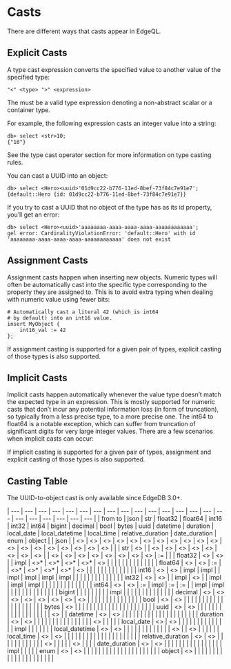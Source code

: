 # Casts

There are different ways that casts appear in EdgeQL.

## Explicit Casts

A type cast expression converts the specified value to another value of the specified type:

```edgeql-synopsis
"<" <type> ">" <expression>
```

The <type> must be a valid type expression denoting a non-abstract scalar or a container type.

For example, the following expression casts an integer value into a string:

```edgeql-repl
db> select <str>10;
{"10"}
```

See the type cast operator section for more information on type casting rules.

You can cast a UUID into an object:

```edgeql-repl
db> select <Hero><uuid>'01d9cc22-b776-11ed-8bef-73f84c7e91e7';
{default::Hero {id: 01d9cc22-b776-11ed-8bef-73f84c7e91e7}}
```

If you try to cast a UUID that no object of the type has as its id property, you’ll get an error:

```edgeql-repl
db> select <Hero><uuid>'aaaaaaaa-aaaa-aaaa-aaaa-aaaaaaaaaaaa';
gel error: CardinalityViolationError: 'default::Hero' with id 'aaaaaaaa-aaaa-aaaa-aaaa-aaaaaaaaaaaa' does not exist
```

## Assignment Casts

Assignment casts happen when inserting new objects. Numeric types will often be automatically cast into the specific type corresponding to the property they are assigned to. This is to avoid extra typing when dealing with numeric value using fewer bits:

```edgeql
# Automatically cast a literal 42 (which is int64
# by default) into an int16 value.
insert MyObject {
    int16_val := 42
};
```

If assignment casting is supported for a given pair of types, explicit casting of those types is also supported.

## Implicit Casts

Implicit casts happen automatically whenever the value type doesn’t match the expected type in an expression. This is mostly supported for numeric casts that don’t incur any potential information loss (in form of truncation), so typically from a less precise type, to a more precise one. The int64 to float64 is a notable exception, which can suffer from truncation of significant digits for very large integer values. There are a few scenarios when implicit casts can occur:

If implicit casting is supported for a given pair of types, assignment and explicit casting of those types is also supported.

## Casting Table

The UUID-to-object cast is only available since EdgeDB 3.0+.

| --- | --- | --- | --- | --- | --- | --- | --- | --- | --- | --- | --- | --- | --- | --- | --- | --- | --- | --- | --- | --- | --- |
| from to | json | str | float32 | float64 | int16 | int32 | int64 | bigint | decimal | bool | bytes | uuid | datetime | duration | local_date | local_datetime | local_time | relative_duration | date_duration | enum | object |
| json |  | <> | <> | <> | <> | <> | <> | <> | <> | <> | <> | <> | <> | <> | <> | <> | <> | <> | <> | <> |  |
| str | <> |  | <> | <> | <> | <> | <> | <> | <> | <> |  | <> | <> | <> | <> | <> | <> | <> | <> | := |  |
| float32 | <> | <> |  | impl | <>* | <>* | <>* | <>* | <> |  |  |  |  |  |  |  |  |  |  |  |  |
| float64 | <> | <> | := |  | <>* | <>* | <>* | <>* | <> |  |  |  |  |  |  |  |  |  |  |  |  |
| int16 | <> | <> | impl | impl |  | impl | impl | impl | impl |  |  |  |  |  |  |  |  |  |  |  |  |
| int32 | <> | <> |  | impl | <> |  | impl | impl | impl |  |  |  |  |  |  |  |  |  |  |  |  |
| int64 | <> | <> | := | impl | := | := |  | impl | impl |  |  |  |  |  |  |  |  |  |  |  |  |
| bigint |  |  |  |  |  |  |  |  | impl |  |  |  |  |  |  |  |  |  |  |  |  |
| decimal | <> | <> | <> | <> | <> | <> | <> | <> |  |  |  |  |  |  |  |  |  |  |  |  |  |
| bool | <> | <> |  |  |  |  |  |  |  |  |  |  |  |  |  |  |  |  |  |  |  |
| bytes | <> |  |  |  |  |  |  |  |  |  |  |  |  |  |  |  |  |  |  |  |  |
| uuid | <> | <> |  |  |  |  |  |  |  |  |  |  |  |  |  |  |  |  |  |  | <> |
| datetime | <> | <> |  |  |  |  |  |  |  |  |  |  |  |  |  |  |  |  |  |  |  |
| duration | <> | <> |  |  |  |  |  |  |  |  |  |  |  |  |  |  |  | <> |  |  |  |
| local_date | <> | <> |  |  |  |  |  |  |  |  |  |  |  |  |  | impl |  |  |  |  |  |
| local_datetime | <> | <> |  |  |  |  |  |  |  |  |  |  |  |  | <> |  | <> |  |  |  |  |
| local_time | <> | <> |  |  |  |  |  |  |  |  |  |  |  |  |  |  |  |  |  |  |  |
| relative_duration | <> | <> |  |  |  |  |  |  |  |  |  |  |  | <> |  |  |  |  | <> |  |  |
| date_duration | <> | <> |  |  |  |  |  |  |  |  |  |  |  |  |  |  |  | impl |  |  |  |
| enum | <> | <> |  |  |  |  |  |  |  |  |  |  |  |  |  |  |  |  |  |  |  |
| object | <> |  |  |  |  |  |  |  |  |  |  |  |  |  |  |  |  |  |  |  |  |


